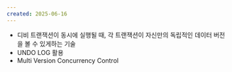 ```yaml
---
created: 2025-06-16
---
```

- 디비 트랜잭션이 동시에 실행될 때, 각 트랜잭션이 자신만의 독립적인 데이터 버전을 볼 수 있게하는 기술
- UNDO LOG 활용
- Multi Version Concurrency Control